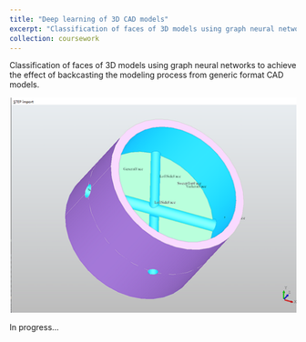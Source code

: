 ```yaml
---
title: "Deep learning of 3D CAD models"
excerpt: "Classification of faces of 3D models using graph neural networks to achieve the effect of backcasting the modeling process from generic format CAD models.<br/><img src='/images/CAD.png'>"
collection: coursework
---
```


Classification of faces of 3D models using graph neural networks to achieve the effect of backcasting the modeling process from generic format CAD models.

![](/images/CAD.png)

In progress...
